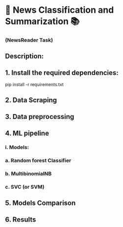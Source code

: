 # 📰 News Classification and Summarization 📚
### (NewsReader Task)
## Description:
## 1. Install the required dependencies:
   pip install -r requirements.txt
## 2. Data Scraping
## 3. Data preprocessing
## 4. ML pipeline 
### i. Models: 
###      a. Random forest Classifier
###      b. MultibinomialNB
###      c. SVC (or SVM)
## 5. Models Comparison
## 6. Results
